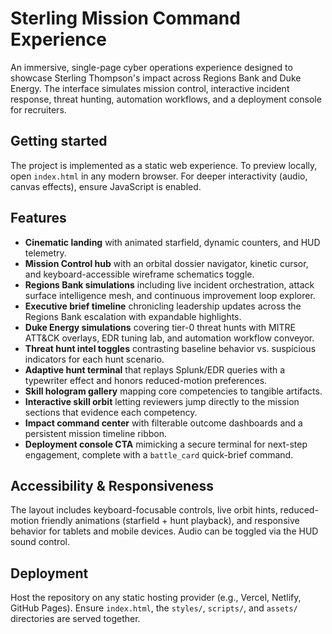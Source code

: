 # Sterling Mission Command Experience

An immersive, single-page cyber operations experience designed to showcase Sterling Thompson's impact across Regions Bank and Duke Energy. The interface simulates mission control, interactive incident response, threat hunting, automation workflows, and a deployment console for recruiters.

## Getting started

The project is implemented as a static web experience. To preview locally, open `index.html` in any modern browser. For deeper interactivity (audio, canvas effects), ensure JavaScript is enabled.

## Features

- **Cinematic landing** with animated starfield, dynamic counters, and HUD telemetry.
- **Mission Control hub** with an orbital dossier navigator, kinetic cursor, and keyboard-accessible wireframe schematics toggle.
- **Regions Bank simulations** including live incident orchestration, attack surface intelligence mesh, and continuous improvement loop explorer.
- **Executive brief timeline** chronicling leadership updates across the Regions Bank escalation with expandable highlights.
- **Duke Energy simulations** covering tier-0 threat hunts with MITRE ATT&CK overlays, EDR tuning lab, and automation workflow conveyor.
- **Threat hunt intel toggles** contrasting baseline behavior vs. suspicious indicators for each hunt scenario.
- **Adaptive hunt terminal** that replays Splunk/EDR queries with a typewriter effect and honors reduced-motion preferences.
- **Skill hologram gallery** mapping core competencies to tangible artifacts.
- **Interactive skill orbit** letting reviewers jump directly to the mission sections that evidence each competency.
- **Impact command center** with filterable outcome dashboards and a persistent mission timeline ribbon.
- **Deployment console CTA** mimicking a secure terminal for next-step engagement, complete with a `battle_card` quick-brief command.

## Accessibility & Responsiveness

The layout includes keyboard-focusable controls, live orbit hints, reduced-motion friendly animations (starfield + hunt playback), and responsive behavior for tablets and mobile devices. Audio can be toggled via the HUD sound control.

## Deployment

Host the repository on any static hosting provider (e.g., Vercel, Netlify, GitHub Pages). Ensure `index.html`, the `styles/`, `scripts/`, and `assets/` directories are served together.

